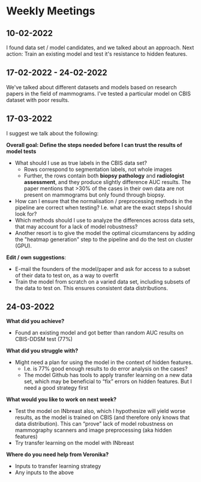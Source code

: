# Weekly Meetings

## 10-02-2022

I found data set / model candidates, and we talked about an approach. Next action: Train an existing model and test it's resistance to hidden features.

## 17-02-2022 - 24-02-2022

We've talked about different datasets and models based on research papers in the field of mammograms. I've tested a particular model on CBIS dataset with poor results.

## 17-03-2022

I suggest we talk about the following:

**Overall goal: Define the steps needed before I can trust the results of model tests**
- What should I use as true labels in the CBIS data set?
  - Rows correspond to segmentation labels, not whole images
  - Further, the rows contain both **biopsy pathology** and **radiologist assessment**, and they produce slightly difference AUC results. The paper mentions that >30% of the cases in their own data are not present on mammograms but only found through biopsy.
- How can I ensure that the normalisation / preprocessing methods in the pipeline are correct when testing? I.e. what are the exact steps I should look for?
- Which methods should I use to analyze the differences across data sets, that may account for a lack of model robustness?
- Another resort is to give the model the optimal cicumstancens by adding the "heatmap generation" step to the pipeline and do the test on cluster (GPU).

**Edit / own suggestions**:
- E-mail the founders of the model/paper and ask for access to a subset of their data to test on, as a way to overfit
- Train the model from scratch on a varied data set, including subsets of the data to test on. This ensures consistent data distributions.

## 24-03-2022
**What did you achieve?**
- Found an existing model and got better than random AUC results on CBIS-DDSM test (77%)

**What did you struggle with?**
- Might need a plan for using the model in the context of hidden features.
  - I.e. is 77% good enough results to do error analysis on the cases?
  - The model Github has tools to apply transfer learning on a new data set, which may be beneficial to “fix” errors on hidden features. But I need a good strategy first

**What would you like to work on next week?**
- Test the model on INbreast also, which I hypothesize will yield worse results, as the model is trained on CBIS (and therefore only knows that data distribution). This can “prove” lack of model robustness on mammography scanners and image preprocessing (aka hidden features)
- Try transfer learning on the model with INbreast

**Where do you need help from Veronika?**
- Inputs to transfer learning strategy
- Any inputs to the above

